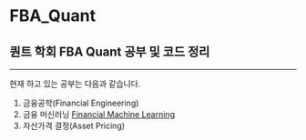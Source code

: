 # FBA_Quant

## 퀀트 학회 FBA Quant 공부 및 코드 정리
---
현재 하고 있는 공부는 다음과 같습니다.
1. 금융공학(Financial Engineering)
2. 금융 머신러닝 [Financial Machine Learning](https://github.com/inandout-kr/FBA_Quant/Financial_Machine_Learning.git)
3. 자산가격 결정(Asset Pricing)
